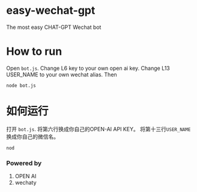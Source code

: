 # easy-wechat-gpt
The most easy CHAT-GPT Wechat bot

# How to run 
Open `bot.js`. Change L6 key to your own open ai key. 
Change L13 USER_NAME to your own wechat alias. 
Then 

```
node bot.js
```

# 如何运行
打开 `bot.js`. 将第六行换成你自己的OPEN-AI API KEY。 
将第十三行`USER_NAME`换成你自己的微信名。 

```
nod
```

### Powered by 
1. OPEN AI 
2. wechaty